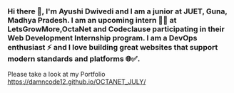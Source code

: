 ### Hi there 👋, I'm Ayushi Dwivedi and I am a junior at JUET, Guna, Madhya Pradesh. I am an upcoming intern 🧑‍💻 at LetsGrowMore,OctaNet and Codeclause participating in their Web Development Internship program. I am a DevOps enthusiast ⚡ and I love building great websites that support modern standards and platforms 🌐✅. 

Please take a look at my Portfolio https://damncode12.github.io/OCTANET_JULY/ 

<!--
**damncode12/damncode12** is a ✨ _special_ ✨ repository because its `README.md` (this file) appears on your GitHub profile.

Here are some ideas to get you started:

🔭 I’m currently working on ...
- 🌱 I’m currently learning ...
- 👯 I’m looking to collaborate on ...
- 🤔 I’m looking for help with ...
- 💬 Ask me about ...
- 📫 How to reach me: ...
- 😄 Pronouns: ...
- ⚡ Fun fact: ...
-->
